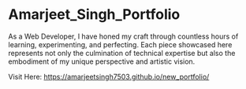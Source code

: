 # Amarjeet_Singh_Portfolio
As a Web Developer, I have honed my craft through countless hours of learning, experimenting, and perfecting. Each piece showcased here represents not only the culmination of technical expertise but also the embodiment of my unique perspective and artistic vision.

Visit Here: https://amarjeetsingh7503.github.io/new_portfolio/
